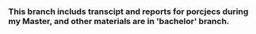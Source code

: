 ### This branch includs transcipt and reports for porcjecs during my Master, and other materials are in 'bachelor' branch.

